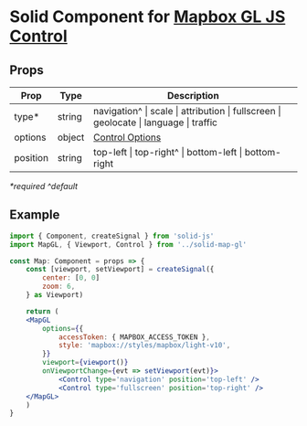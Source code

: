 # Solid Component for [Mapbox GL JS Control](https://docs.mapbox.com/mapbox-gl-js/api/markers/)

## Props

| Prop     | Type   | Description                                                                           |
| -------- | ------ | ------------------------------------------------------------------------------------- |
| type\*   | string | navigation^ \| scale \| attribution \| fullscreen \| geolocate \| language \| traffic |
| options  | object | [Control Options](https://docs.mapbox.com/mapbox-gl-js/api/markers/)                  |
| position | string | top-left \| top-right^ \| bottom-left \| bottom-right                                 |

_\*required_
_\^default_

## Example

```jsx
import { Component, createSignal } from 'solid-js'
import MapGL, { Viewport, Control } from '../solid-map-gl'

const Map: Component = props => {
    const [viewport, setViewport] = createSignal({
        center: [0, 0]
        zoom: 6,
    } as Viewport)

    return (
    <MapGL
        options={{
            accessToken: { MAPBOX_ACCESS_TOKEN },
            style: 'mapbox://styles/mapbox/light-v10',
        }}
        viewport={viewport()}
        onViewportChange={evt => setViewport(evt)}>
            <Control type='navigation' position='top-left' />
            <Control type='fullscreen' position='top-right' />
    </MapGL>
    )
}
```
